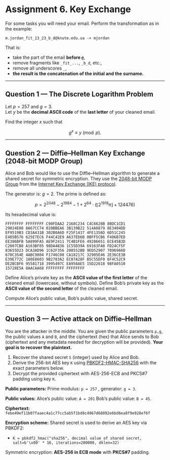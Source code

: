 # Assignment 6. Key Exchange

For some tasks you will need your email. Perform the transformation as in the example:

```
m.jordan_fit_13_23_b_d@knute.edu.ua -> mjordan
```
That is:
- take the part of the email **before `@`**,  
- remove fragments like `_fit_...`, `_b_d`, etc.,  
- remove all underscores `_`,  
- **the result is the concatenation of the initial and the surname.**

---

## Question 1 — The Discrete Logarithm Problem

Let $p = 257$ and $g = 3$.  
Let $y$ be the **decimal ASCII code** of the **last letter** of your cleaned email.

Find the integer $x$ such that  

$$
g^x \equiv y \pmod{p}.
$$

---

## Question 2 — Diffie–Hellman Key Exchange (2048-bit MODP Group)

Alice and Bob would like to use the Diffie–Hellman algorithm to generate a shared secret for symmetric encryption. They use the [2048-bit MODP Group](https://www.rfc-editor.org/rfc/rfc3526.html?utm_source=chatgpt.com#page-3) from the [Internet Key Exchange (IKE) protocol](https://en.wikipedia.org/wiki/Internet_Key_Exchange).

The generator is: $g = 2$.
The prime is defined as:

$$
p = 2^{2048} - 2^{1984} - 1 + 2^{64} \cdot \left( \lfloor 2^{1918} \pi \rfloor + 124476 \right)
$$

Its hexadecimal value is:

```
FFFFFFFF FFFFFFFF C90FDAA2 2168C234 C4C6628B 80DC1CD1
29024E08 8A67CC74 020BBEA6 3B139B22 514A0879 8E3404DD
EF9519B3 CD3A431B 302B0A6D F25F1437 4FE1356D 6D51C245
E485B576 625E7EC6 F44C42E9 A637ED6B 0BFF5CB6 F406B7ED
EE386BFB 5A899FA5 AE9F2411 7C4B1FE6 49286651 ECE45B3D
C2007CB8 A163BF05 98DA4836 1C55D39A 69163FA8 FD24CF5F
83655D23 DCA3AD96 1C62F356 208552BB 9ED52907 7096966D
670C354E 4ABC9804 F1746C08 CA18217C 32905E46 2E36CE3B
E39E772C 180E8603 9B2783A2 EC07A28F B5C55DF0 6F4C52C9
DE2BCBF6 95581718 3995497C EA956AE5 15D22618 98FA0510
15728E5A 8AACAA68 FFFFFFFF FFFFFFFF
```

Define Alice’s private key as the **ASCII value of the first letter** of the cleaned email (lowercase, without symbols).  Define Bob’s private key as the **ASCII value of the second letter** of the cleaned email.  

Compute Alice’s public value, Bob’s public value, shared secret.

---

## Question 3 — Active attack on Diffie–Hellman

You are the attacker in the middle. You are given the public parameters `p,g`, the public values `A` and `B`, and the ciphertext (hex) that Alice sends to Bob (ciphertext and any metadata needed for decryption will be provided). **Your goal is to recover the plaintext.**

1. Recover the shared secret `S` (integer) used by Alice and Bob.  
2. Derive the 256-bit AES key `K` using [PBKDF2-HMAC-SHA256](https://docs.python.org/3/library/hashlib.html) with the exact parameters below.
3. Decrypt the provided ciphertext with AES-256-ECB and PKCS#7 padding using key `K`.


**Public parameters:** 
Prime modulus: `p = 257` , generator: `g = 3`.  

**Public values:** 
Alice’s public value: `A = 201`
Bob’s public value:   `B = 45`.   

**Ciphertext:**
```febe49ef11b07faaec4a1c77cc5ab5f1bd8c4967d68092e6bd6ea8f9e928ef6f```

**Encryption scheme:**
Shared secret is used to derive an AES key via PBKDF2:
  - `K = pbkdf2_hmac("sha256", decimal value of shared secret, salt=b'\x00' * 16, iterations=200000, dklen=32)`

Symmetric encryption: **AES-256 in ECB mode** with **PKCS#7** padding.

